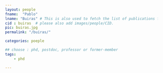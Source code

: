 ```yaml
---
layout: people
fname:  "Pablo"
lname: "Buiras" # This is also used to fetch the list of publications from bib files
cid : buiras  # please also add images/people/CID.
pic: buiras.jpg
permalink: "/buiras/"

categories: poeple

## choose : phd, postdoc, professor or former-member
tags:
    - phd

---
```

